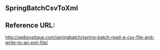 SpringBatchCsvToXml
----------------------

Reference URL:
-------------
http://websystique.com/springbatch/spring-batch-read-a-csv-file-and-write-to-an-xml-file/